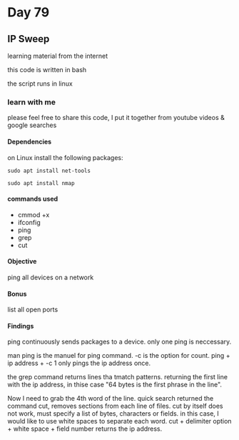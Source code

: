 # Day 79

## IP Sweep

learning material from the internet

this code is written in bash

the script runs in linux

### learn with me

please feel free to share this code, I put it together from youtube videos & google searches

####  Dependencies

on Linux install the following packages:
```
sudo apt install net-tools
```
```
sudo apt install nmap
```

#### commands used
- cmmod +x
- ifconfig
- ping
- grep
- cut

#### Objective

ping all devices on a network

#### Bonus 

list all open ports


#### Findings
ping continuously sends packages to a device. only one ping is neccessary.

man ping is the manuel for ping command. -c is the option for count.
ping + ip address + -c 1 only pings the ip address once.


the grep command returns lines tha tmatch patterns. returning the first line with the ip address, in thise case "64 bytes is the first phrase in the line". 

Now I need to grab the 4th word of the line. quick search returned the command cut, removes sections from each line of files. cut by itself does not work, must specify a list of bytes, characters or fields. in this case, I would like to use white spaces to separate each word. cut + delimiter option + white space + field number returns the ip address.